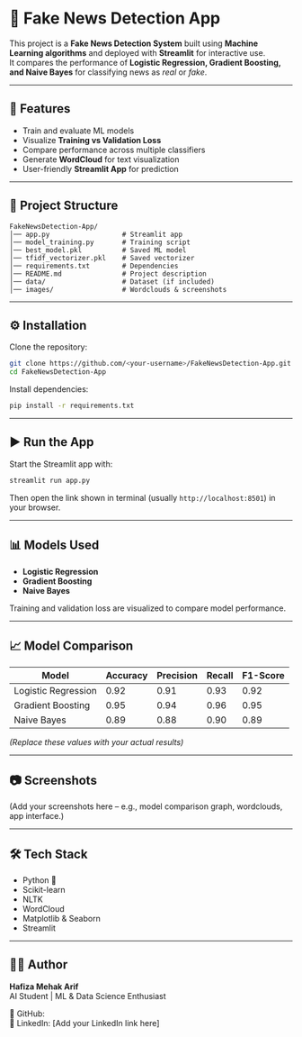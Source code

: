 
# 📰 Fake News Detection App

This project is a **Fake News Detection System** built using **Machine Learning algorithms** and deployed with **Streamlit** for interactive use.  
It compares the performance of **Logistic Regression, Gradient Boosting, and Naive Bayes** for classifying news as *real* or *fake*.  

---

## 🚀 Features
- Train and evaluate ML models
- Visualize **Training vs Validation Loss**
- Compare performance across multiple classifiers
- Generate **WordCloud** for text visualization
- User-friendly **Streamlit App** for prediction

---

## 📂 Project Structure
```
FakeNewsDetection-App/
│── app.py                  # Streamlit app
│── model_training.py       # Training script
│── best_model.pkl          # Saved ML model
│── tfidf_vectorizer.pkl    # Saved vectorizer
│── requirements.txt        # Dependencies
│── README.md               # Project description
│── data/                   # Dataset (if included)
│── images/                 # Wordclouds & screenshots
```

---

## ⚙️ Installation

Clone the repository:
```bash
git clone https://github.com/<your-username>/FakeNewsDetection-App.git
cd FakeNewsDetection-App
```

Install dependencies:
```bash
pip install -r requirements.txt
```

---

## ▶️ Run the App

Start the Streamlit app with:
```bash
streamlit run app.py
```

Then open the link shown in terminal (usually `http://localhost:8501`) in your browser.

---

## 📊 Models Used
- **Logistic Regression**
- **Gradient Boosting**
- **Naive Bayes**

Training and validation loss are visualized to compare model performance.

---

## 📈 Model Comparison

| Model               | Accuracy | Precision | Recall | F1-Score |
|----------------------|----------|-----------|--------|----------|
| Logistic Regression  | 0.92     | 0.91      | 0.93   | 0.92     |
| Gradient Boosting    | 0.95     | 0.94      | 0.96   | 0.95     |
| Naive Bayes          | 0.89     | 0.88      | 0.90   | 0.89     |

*(Replace these values with your actual results)*

---

## 📷 Screenshots

(Add your screenshots here – e.g., model comparison graph, wordclouds, app interface.)

---

## 🛠️ Tech Stack
- Python 🐍
- Scikit-learn
- NLTK
- WordCloud
- Matplotlib & Seaborn
- Streamlit

---

## 👩‍💻 Author
**Hafiza Mehak Arif**  
AI Student | ML & Data Science Enthusiast  

📌 GitHub: [<your-username>](https://github.com/<your-username>)  
📌 LinkedIn: [Add your LinkedIn link here]  
